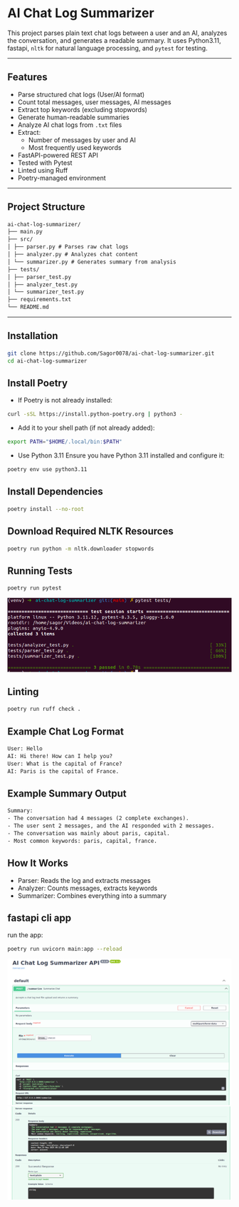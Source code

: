# AI Chat Log Summarizer

This project parses plain text chat logs between a user and an AI, analyzes the conversation, and generates a readable summary. It uses Python3.11, fastapi, `nltk` for natural language processing, and `pytest` for testing.

---

## Features

- Parse structured chat logs (User/AI format)
- Count total messages, user messages, AI messages
- Extract top keywords (excluding stopwords)
- Generate human-readable summaries
- Analyze AI chat logs from `.txt` files
- Extract:
  - Number of messages by user and AI
  - Most frequently used keywords
- FastAPI-powered REST API
- Tested with Pytest
- Linted using Ruff
- Poetry-managed environment
---

## Project Structure

```md
ai-chat-log-summarizer/
├── main.py
├── src/
│ ├── parser.py # Parses raw chat logs
│ ├── analyzer.py # Analyzes chat content
│ └── summarizer.py # Generates summary from analysis
├── tests/
│ ├── parser_test.py
│ ├── analyzer_test.py
│ └── summarizer_test.py
├── requirements.txt
└── README.md
```


---

## Installation

```bash
git clone https://github.com/Sagor0078/ai-chat-log-summarizer.git
cd ai-chat-log-summarizer
```
## Install Poetry
- If Poetry is not already installed:
```bash
curl -sSL https://install.python-poetry.org | python3 -
```
- Add it to your shell path (if not already added):
```bash
export PATH="$HOME/.local/bin:$PATH"
```

- Use Python 3.11
Ensure you have Python 3.11 installed and configure it:
```bash
poetry env use python3.11
```

## Install Dependencies
```bash
poetry install --no-root
```

## Download Required NLTK Resources
```bash
poetry run python -m nltk.downloader stopwords
```

## Running Tests
```bash
poetry run pytest
```
[![Directory docs](img/test.png)](https://github.com/Sagor0078/ai-chat-log-summarizer)

## Linting
```bash
poetry run ruff check .
```


## Example Chat Log Format

```txt
User: Hello
AI: Hi there! How can I help you?
User: What is the capital of France?
AI: Paris is the capital of France.
```

## Example Summary Output
```txt
Summary:
- The conversation had 4 messages (2 complete exchanges).
- The user sent 2 messages, and the AI responded with 2 messages.
- The conversation was mainly about paris, capital.
- Most common keywords: paris, capital, france.
```

## How It Works

- Parser: Reads the log and extracts messages
- Analyzer: Counts messages, extracts keywords
- Summarizer: Combines everything into a summary

## fastapi cli app 

run the app: 
```bash
poetry run uvicorn main:app --reload
```

[![Directory docs](img/api.png)](https://github.com/Sagor0078/ai-chat-log-summarizer)
[![Directory docs](img/api2.png)](https://github.com/Sagor0078/ai-chat-log-summarizer)
